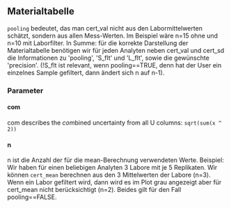 

## Materialtabelle

`pooling` bedeutet, das man cert_val nicht aus den Labormittelwerten schätzt, sondern aus allen Mess-Werten. Im Beispiel wäre n=15 ohne und n=10 mit Laborfilter.
In Summe: für die korrekte Darstellung der Materialtabelle benötigen wir für jeden Analyten neben cert_val und cert_sd die Informationen zu 'pooling', 'S_flt' und 'L_flt', sowie die gewünschte 'precision'. (!S_flt ist relevant, wenn pooling==TRUE, denn hat der User ein einzelnes Sample gefiltert, dann ändert sich n auf n-1).

### Parameter

#### com
com describes the *com*bined uncertainty from all U columns: `sqrt(sum(x ^ 2))`


#### n
n ist die Anzahl der für die mean-Berechnung verwendeten Werte. Beispiel: Wir haben für einen beliebigen Analyten 3 Labore mit je 5 Replikaten. Wir können `cert_mean` berechnen aus den 3 Mittelwerten der Labore (n=3). Wenn ein Labor gefiltert wird, dann wird es im Plot grau angezeigt aber für cert_mean nicht berücksichtigt (n=2). Beides gilt für den Fall pooling==FALSE. 

